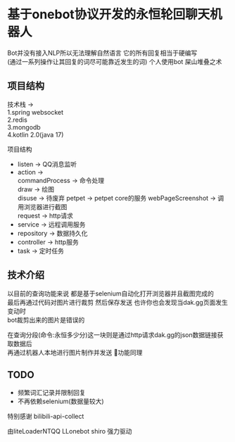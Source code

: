 # 基于onebot协议开发的永恒轮回聊天机器人

Bot并没有接入NLP所以无法理解自然语言 它的所有回复相当于硬编写    
(通过一系列操作让其回复的词尽可能靠近发生的词)
个人使用bot 屎山堆叠之术   

## 项目结构

技术栈 ->    
1.spring websocket   
2.redis   
3.mongodb   
4.kotlin 2.0(java 17)    


项目结构   
* listen -> QQ消息监听
* action ->   
    commandProcess -> 命令处理   
    draw -> 绘图    
    disuse -> 待废弃
    petpet -> petpet core的服务
    webPageScreenshot -> 调用浏览器进行截图    
    request -> http请求    
* service -> 远程调用服务
* repository -> 数据持久化
* controller -> http服务
* task -> 定时任务

## 技术介绍   
以目前的查询功能来说 都是基于selenium自动化打开浏览器并且截图完成的  
最后再通过代码对图片进行裁剪 然后保存发送 也许你也会发现当dak.gg页面发生变动时   
bot裁剪出来的图片是错误的 
      
在查询分段(命令:永恒多少分)这一块则是通过http请求dak.gg的json数据链接获取数据后  
再通过机器人本地进行图片制作并发送  🦌功能同理    
      



## TODO

- 频繁词汇记录并限制回复
- 不再依赖selenium(数据量较大)       
      
     
特别感谢 bilibili-api-collect     

由liteLoaderNTQQ LLonebot shiro 强力驱动
